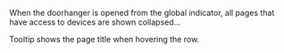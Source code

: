 When the doorhanger is opened from the global indicator, all pages that have
access to devices are shown collapsed…

Tooltip shows the page title when hovering the row.